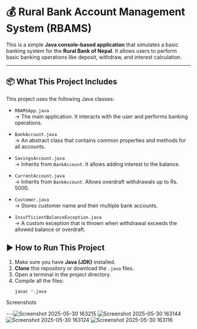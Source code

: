 # 💰 Rural Bank Account Management System (RBAMS)

This is a simple **Java console-based application** that simulates a basic banking system for the **Rural Bank of Nepal**. It allows users to perform basic banking operations like deposit, withdraw, and interest calculation.

---

## 📦 What This Project Includes

This project uses the following Java classes:

- `RBAMSApp.java`  
  → The main application. It interacts with the user and performs banking operations.

- `BankAccount.java`  
  → An abstract class that contains common properties and methods for all accounts.

- `SavingsAccount.java`  
  → Inherits from `BankAccount`. It allows adding interest to the balance.

- `CurrentAccount.java`  
  → Inherits from `BankAccount`. Allows overdraft withdrawals up to Rs. 5000.

- `Customer.java`  
  → Stores customer name and their multiple bank accounts.

- `InsufficientBalanceException.java`  
  → A custom exception that is thrown when withdrawal exceeds the allowed balance or overdraft.


## ▶️ How to Run This Project

1. Make sure you have **Java (JDK)** installed.
2. **Clone** this repository or download the `.java` files.
3. Open a terminal in the project directory.
4. Compile all the files:
   ```bash
   javac *.java

Screenshots

---![Screenshot 2025-05-30 163215](https://github.com/user-attachments/assets/047aa25e-ae44-4719-b503-50ebc46aab3e)
![Screenshot 2025-05-30 163144](https://github.com/user-attachments/assets/67683691-d26e-4c59-afd6-8881dec09af5)
![Screenshot 2025-05-30 163124](https://github.com/user-attachments/assets/b6bdefae-28c8-4cb2-bd98-93448d6ff91c)
![Screenshot 2025-05-30 163116](https://github.com/user-attachments/assets/d8a36f77-a521-421e-baeb-fa632c25a2b2)

